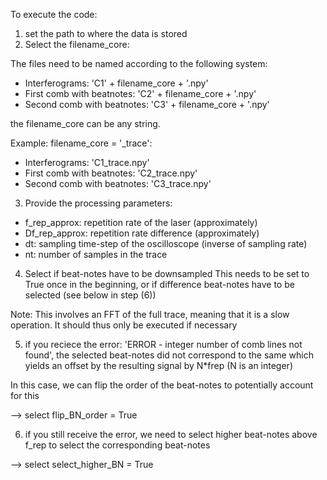 To execute the code:

1) set the path to where the data is stored
2) Select the filename_core:

The files need to be named according to the following system:

- Interferograms:                'C1' + filename_core + '.npy'
- First comb with beatnotes:  'C2' + filename_core + '.npy'
- Second comb with beatnotes: 'C3' + filename_core + '.npy'

the filename_core can be any string.

Example:
filename_core = '_trace':

- Interferograms: 'C1_trace.npy'
- First comb with beatnotes:  'C2_trace.npy'
- Second comb with beatnotes: 'C3_trace.npy'

3) Provide the processing parameters:
 
- f_rep_approx: repetition rate of the laser (approximately)
- Df_rep_approx: repetition rate difference (approximately)
- dt: sampling time-step of the oscilloscope (inverse of sampling rate)
- nt: number of samples in the trace

4) Select if beat-notes have to be downsampled
This needs to be set to True once in the beginning, or if difference beat-notes have to be selected (see below in step (6))

Note: This involves an FFT of the full trace, meaning that it is a slow operation. It should thus only be executed if necessary

5) if you reciece the error: 'ERROR - integer number of comb lines not found', the selected beat-notes did not correspond to the same which yields an offset by the resulting signal by N*frep (N is an integer)

In this case, we can flip the order of the beat-notes to potentially account for this

--> select flip_BN_order = True

6) if you still receive the error, we need to select higher beat-notes above f_rep to select the corresponding beat-notes

--> select select_higher_BN = True


